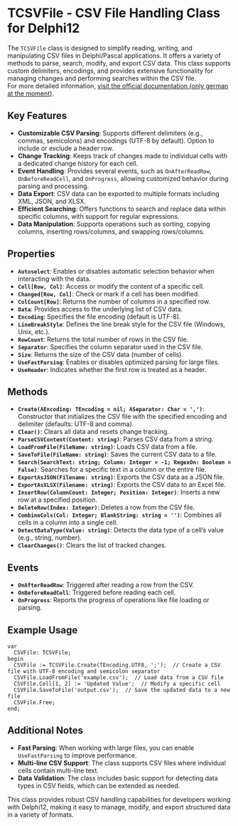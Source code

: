 # TCSVFile - CSV File Handling Class for Delphi12

The `TCSVFile` class is designed to simplify reading, writing, and manipulating CSV files in Delphi/Pascal applications. It offers a variety of methods to parse, search, modify, and export CSV data. This class supports custom delimiters, encodings, and provides extensive functionality for managing changes and performing searches within the CSV file.  
For more detailed information, [visit the official documentation (only german at the moment)](https://www.tmedia-agentur.de/software-delphi/delphi-komponenten-von-tmedia/delphi-klasse-tcsvfile/).


## Key Features

- **Customizable CSV Parsing**: Supports different delimiters (e.g., commas, semicolons) and encodings (UTF-8 by default). Option to include or exclude a header row.
- **Change Tracking**: Keeps track of changes made to individual cells with a dedicated change history for each cell.
- **Event Handling**: Provides several events, such as `OnAfterReadRow`, `OnBeforeReadCell`, and `OnProgress`, allowing customized behavior during parsing and processing.
- **Data Export**: CSV data can be exported to multiple formats including XML, JSON, and XLSX.
- **Efficient Searching**: Offers functions to search and replace data within specific columns, with support for regular expressions.
- **Data Manipulation**: Supports operations such as sorting, copying columns, inserting rows/columns, and swapping rows/columns.

## Properties

- **`Autoselect`**: Enables or disables automatic selection behavior when interacting with the data.
- **`Cell[Row, Col]`**: Access or modify the content of a specific cell.
- **`Changed[Row, Col]`**: Check or mark if a cell has been modified.
- **`ColCount[Row]`**: Returns the number of columns in a specified row.
- **`Data`**: Provides access to the underlying list of CSV data.
- **`Encoding`**: Specifies the file encoding (default is UTF-8).
- **`LineBreakStyle`**: Defines the line break style for the CSV file (Windows, Unix, etc.).
- **`RowCount`**: Returns the total number of rows in the CSV file.
- **`Separator`**: Specifies the column separator used in the CSV file.
- **`Size`**: Returns the size of the CSV data (number of cells).
- **`UseFastParsing`**: Enables or disables optimized parsing for large files.
- **`UseHeader`**: Indicates whether the first row is treated as a header.

## Methods

- **`Create(AEncoding: TEncoding = nil; ASeparator: Char = ',')`**: Constructor that initializes the CSV file with the specified encoding and delimiter (defaults: UTF-8 and comma).
- **`Clear()`**: Clears all data and resets change tracking.
- **`ParseCSVContent(Content: string)`**: Parses CSV data from a string.
- **`LoadFromFile(FileName: string)`**: Loads CSV data from a file.
- **`SaveToFile(FileName: string)`**: Saves the current CSV data to a file.
- **`Search(SearchText: string; Column: Integer = -1; RegexOn: Boolean = False)`**: Searches for a specific text in a column or the entire file.
- **`ExportAsJSON(Filename: string)`**: Exports the CSV data as a JSON file.
- **`ExportAsXLSX(Filename: string)`**: Exports the CSV data to an Excel file.
- **`InsertRow(ColumnCount: Integer; Position: Integer)`**: Inserts a new row at a specified position.
- **`DeleteRow(Index: Integer)`**: Deletes a row from the CSV file.
- **`CombineCols(Col: Integer; BlankString: string = '')`**: Combines all cells in a column into a single cell.
- **`DetectDataType(Value: string)`**: Detects the data type of a cell’s value (e.g., string, number).
- **`ClearChanges()`**: Clears the list of tracked changes.

## Events

- **`OnAfterReadRow`**: Triggered after reading a row from the CSV.
- **`OnBeforeReadCell`**: Triggered before reading each cell.
- **`OnProgress`**: Reports the progress of operations like file loading or parsing.

## Example Usage

```delphi
var
  CSVFile: TCSVFile;
begin
  CSVFile := TCSVFile.Create(TEncoding.UTF8, ';');  // Create a CSV file with UTF-8 encoding and semicolon separator
  CSVFile.LoadFromFile('example.csv');  // Load data from a CSV file
  CSVFile.Cell[1, 2] := 'Updated Value';  // Modify a specific cell
  CSVFile.SaveToFile('output.csv');  // Save the updated data to a new file
  CSVFile.Free;
end;
```


## Additional Notes

- **Fast Parsing**: When working with large files, you can enable `UseFastParsing` to improve performance.
- **Multi-line CSV Support**: The class supports CSV files where individual cells contain multi-line text.
- **Data Validation**: The class includes basic support for detecting data types in CSV fields, which can be extended as needed.

This class provides robust CSV handling capabilities for developers working with Delphi12, making it easy to manage, modify, and export structured data in a variety of formats.

